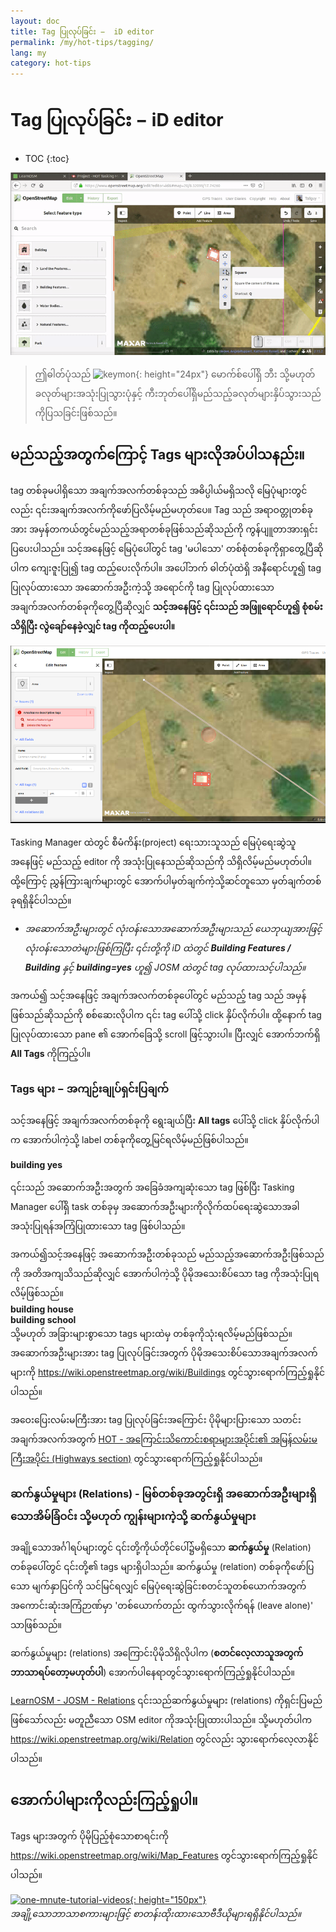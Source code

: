```yaml
---
layout: doc
title: Tag ပြုလုပ်ခြင်း −  iD editor
permalink: /my/hot-tips/tagging/
lang: my
category: hot-tips
---
```


Tag ပြုလုပ်ခြင်း −  iD editor
============

- TOC
{:toc}

![tagging][]

> ဤဓါတ်ပုံသည် ![keymon]{: height="24px"} မောက်စ်ပေါ်ရှိ ဘီး သို့မဟုတ် ခလုတ်များအသုံးပြုသွားပုံနှင့် ကီးဘုတ်ပေါ်ရှိမည်သည့်ခလုတ်များနှိပ်သွားသည်ကိုပြသခြင်းဖြစ်သည်။  

မည်သည့်အတွက်ကြောင့် Tags များလိုအပ်ပါသနည်း။
-------------------

tag တစ်ခုမပါရှိသော အချက်အလက်တစ်ခုသည် အဓိပ္ပါယ်မရှိသလို မြေပုံများတွင်လည်း ၎င်းအချက်အလက်ကိုဖော်ပြလိမ့်မည်မဟုတ်ပေ။ Tag သည် အရာဝတ္တုတစ်ခုအား အမှန်တကယ်တွင်မည်သည့်အရာတစ်ခုဖြစ်သည်ဆိုသည်ကို ကွန်ပျူတာအားရှင်းပြပေးပါသည်။ သင့်အနေဖြင့် မြေပုံပေါ်တွင် tag 'မပါသော' တစ်စုံတစ်ခုကိုရှာတွေ့ပြီဆိုပါက ကျေးဇူးပြု၍ tag ထည့်ပေးလိုက်ပါ။ အပေါ်ဘက် ဓါတ်ပုံထဲရှိ အနီရောင်ဟူ၍ tag ပြုလုပ်ထားသော အဆောက်အဦးကဲ့သို့ အရောင်ကို tag ပြုလုပ်ထားသော အချက်အလက်တစ်ခုကိုတွေ့ပြီဆိုလျှင် **သင့်အနေဖြင့် ၎င်းသည် အဖြူရောင်ဟူ၍ စုံစမ်းသိရှိပြီး လွဲချော်နေခဲ့လျှင် tag ကိုထည့်ပေးပါ။**  

![tagged-building][]  

Tasking Manager ထဲတွင် စီမံကိန်း(project) ရေးသားသူသည် မြေပုံရေးဆွဲသူအနေဖြင့် မည်သည့် editor ကို အသုံးပြုနေသည်ဆိုသည်ကို သိရှိလိမ့်မည်မဟုတ်ပါ။ ထို့ကြောင့် ညွှန်ကြားချက်များတွင် အောက်ပါမှတ်ချက်ကဲ့သို့ဆင်တူသော မှတ်ချက်တစ်ခုရရှိနိုင်ပါသည်။  

- *အဆောက်အဦးများတွင် လုံးဝန်းသောအဆောက်အဦးများသည် ယေဘုယျအားဖြင့် လုံးဝန်းသောတဲများဖြစ်ကြပြီး ၎င်းတို့ကို iD ထဲတွင် **Building Features / Building** နှင့် **building=yes** ဟူ၍ JOSM ထဲတွင် tag လုပ်ထားသင့်ပါသည်။*  

အကယ်၍ သင့်အနေဖြင့် အချက်အလက်တစ်ခုပေါ်တွင် မည်သည့် tag သည် အမှန်ဖြစ်သည်ဆိုသည်ကို စစ်ဆေးလိုပါက ၎င်း tag ပေါ်သို့ click နှိပ်လိုက်ပါ။ ထို့နောက် tag ပြုလုပ်ထားသော pane ၏ အောက်ခြေသို့ scroll ဖြင့်သွားပါ။ ပြီးလျှင် အောက်ဘက်ရှိ **All Tags** ကိုကြည့်ပါ။

### Tags များ −  အကျဉ်းချုပ်ရှင်းပြချက် ###

သင့်အနေဖြင့် အချက်အလက်တစ်ခုကို ရွေးချယ်ပြီး **All tags** ပေါ်သို့ click နှိပ်လိုက်ပါက အောက်ပါကဲ့သို့ label တစ်ခုကိုတွေ့မြင်ရလိမ့်မည်ဖြစ်ပါသည်။  

**building    yes**  

၎င်းသည် အဆောက်အဦးအတွက် အခြေခံအကျဆုံးသော tag ဖြစ်ပြီး Tasking Manager ပေါ်ရှိ task တစ်ခုမှ အဆောက်အဦးများကိုလိုက်ထပ်ရေးဆွဲသောအခါ အသုံးပြုရန်အကြံပြုထားသော tag ဖြစ်ပါသည်။  

အကယ်၍သင့်အနေဖြင့် အဆောက်အဦးတစ်ခုသည် မည်သည့်အဆောက်အဦးဖြစ်သည်ကို အတိအကျသိသည်ဆိုလျှင် အောက်ပါကဲ့သို့ ပိုမိုအသေးစိပ်သော tag ကိုအသုံးပြုရလိမ့်ဖြစ်သည်။  
  **building   house**  
  **building   school**  
သို့မဟုတ် အခြားများစွာသော tags များထဲမှ တစ်ခုကိုသုံးရလိမ့်မည်ဖြစ်သည်။ အဆောက်အဦးများအား tag ပြုလုပ်ခြင်းအတွက် ပိုမိုအသေးစိပ်သောအချက်အလက်များကို <https://wiki.openstreetmap.org/wiki/Buildings> တွင်သွားရောက်ကြည့်ရှုနိုင်ပါသည်။  

အဝေးပြေးလမ်းမကြီးအား tag ပြုလုပ်ခြင်းအကြောင်း ပိုမိုများပြားသော သတင်းအချက်အလက်အတွက် [HOT - အကြောင်းသိကောင်းစရာများအပိုင်း၏ အမြန်လမ်းမကြီးအပိုင်း (Highways section)](/my/hot-tips/highways/) တွင်သွားရောက်ကြည့်ရှုနိုင်ပါသည်။  

### ဆက်နွယ်မှုများ (Relations) - မြစ်တစ်ခုအတွင်းရှိ အဆောက်အဦးများရှိသောအိမ်ခြံဝင်း သို့မဟုတ် ကျွန်းများကဲ့သို့ ဆက်နွယ်မှုများ ###

အချို့သောအင်္ဂါရပ်များတွင် ၎င်းတို့ကိုယ်တိုင်ပေါ်၌မရှိသော **ဆက်နွယ်မှု** (Relation) တစ်ခုပေါ်တွင် ၎င်းတို့၏ tags များရှိပါသည်။ ဆက်နွယ်မှု (relation) တစ်ခုကိုဖော်ပြသော မျက်နှာပြင်ကို သင်မြင်ရလျှင် မြေပုံရေးဆွဲခြင်းစတင်သူတစ်ယောက်အတွက် အကောင်းဆုံးအကြံဉာဏ်မှာ 'တစ်ယောက်တည်း ထွက်သွားလိုက်ရန် (leave alone)' သာဖြစ်သည်။  

ဆက်နွယ်မှုများ (relations) အကြောင်းပိုမိုသိရှိလိုပါက (**စတင်လေ့လာသူအတွက် ဘာသာရပ်တော့မဟုတ်ပါ**) အောက်ပါနေရာတွင်သွားရောက်ကြည့်ရှုနိုင်ပါသည်။  

[LearnOSM - JOSM - Relations](/my/josm/josm-relations/) ၎င်းသည်ဆက်နွယ်မှုများ (relations) ကိုရှင်းပြမည်ဖြစ်သော်လည်း မတူညီသော OSM editor ကိုအသုံးပြုထားပါသည်။ သို့မဟုတ်ပါက   
https://wiki.openstreetmap.org/wiki/Relation တွင်လည်း သွားရောက်လေ့လာနိုင်ပါသည်။

အောက်ပါများကိုလည်းကြည့်ရှုပါ။  
---------

Tags များအတွက် ပိုမိုပြည့်စုံသောစာရင်းကို <https://wiki.openstreetmap.org/wiki/Map_Features> တွင်သွားရောက်ကြည့်ရှုနိုင်ပါသည်။  

[![one-mnute-tutorial-videos]{: height="150px"}](https://www.youtube.com/playlist?list=PLb9506_-6FMHZ3nwn9heri3xjQKrSq1hN "Humanitarian OpenStreetMap Team - One minute Tutorial Videos")  
*အချို့သောဘာသာစကားများဖြင့် စာတန်းထိုးထားသောဗီဒီယိုများရရှိနိုင်ပါသည်။*  





[tagging]:/images/hot-tips/tagging.gif
[keymon]:/images/hot-tips/keymon.png
[tagged-building]:/images/hot-tips/tagged-building.png
[one-mnute-tutorial-videos]: /images/hot-tips/one-mnute-tutorial-videos.png "Humanitarian OpenStreetMap Team One-Minute Tutorial Videos"